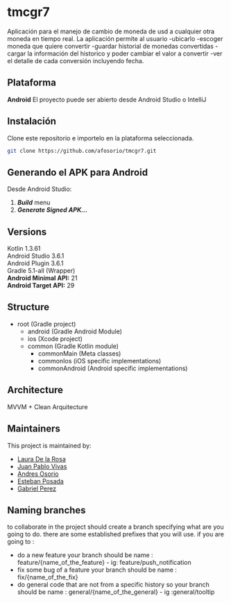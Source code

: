 # tmcgr7
Aplicación para el manejo de cambio de moneda de usd a cualquier otra moneda en tiempo real.
La aplicación permite al usuario
-ubicarlo
-escoger moneda que quiere convertir
-guardar historial de monedas convertidas
-cargar la información del historico y poder cambiar el valor a convertir
-ver el detalle de cada conversión incluyendo fecha.

## Plataforma

**Android** 
El proyecto puede ser abierto desde Android Studio o IntelliJ

## Instalación

Clone este repositorio e importelo en la plataforma seleccionada.

```bash
git clone https://github.com/afosorio/tmcgr7.git
```

## Generando el APK para Android

Desde Android Studio:
1. ***Build*** menu
2. ***Generate Signed APK...***


## Versions

 Kotlin 1.3.61  
 Android Studio 3.6.1  
 Android Plugin 3.6.1  
 Gradle 5.1-all (Wrapper)   
 **Android Minimal API:** 21  
 **Android Target API:** 29  

## Structure

- root (Gradle project)  
    - android (Gradle Android Module)  
    - ios (Xcode project)  
    - common (Gradle Kotlin module)  
        - commonMain (Meta classes)  
        - commonIos (iOS specific implementations)  
        - commonAndroid (Android specific implementations)  

## Architecture

MVVM + Clean Arquitecture

## Maintainers

This project is maintained by:
* [Laura De la Rosa](https://gitlab.com/lauramdelarosa)
* [Juan Pablo Vivas](https://github.com/Juanpvivas)
* [Andres Osorio](https://github.com/afosorio)
* [Esteban Posada](https://github.com/EstebanPosada)
* [Gabriel Perez](https://github.com/gapfDev)




## Naming branches
to collaborate in the project should create a branch specifying what are you going to do.
there are some established prefixes that you will use.
if you are going to :
 * do a new feature your branch should be name :  feature/{name_of_the_feature} - ig: feature/push_notification
 * fix some bug of a feature your branch should be name : fix/{name_of_the_fix}
 * do general code that are not from a specific history so your branch should be name : general/{name_of_the_general} - ig :general/tooltip


